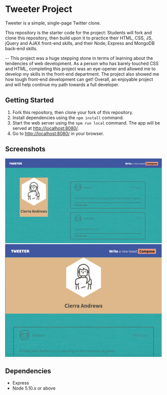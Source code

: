 # Tweeter Project

Tweeter is a simple, single-page Twitter clone.

This repository is the starter code for the project: Students will fork and clone this repository, then build upon it to practice their HTML, CSS, JS, jQuery and AJAX front-end skills, and their Node, Express and MongoDB back-end skills.

-- This project was a huge stepping stone in terms of learning about the tendencies of web development. As a person who has barely touched CSS and HTML, completing this project was an eye-opener and allowed me to develop my skills in the front-end department. The project also showed me how tough front-end development can get! Overall, an enjoyable project and will help continue my path towards a full developer.

## Getting Started

1. Fork this repository, then clone your fork of this repository.
2. Install dependencies using the `npm install` command.
3. Start the web server using the `npm run local` command. The app will be served at <http://localhost:8080/>.
4. Go to <http://localhost:8080/> in your browser.

## Screenshots

!["Desktop version of the website"](https://github.com/princeton98/tweeter/blob/master/docs/desktop-page.png?raw=true)
!["Mobile version of the website"](https://github.com/princeton98/tweeter/blob/master/docs/tweet-page.png?raw=true)
## Dependencies

- Express
- Node 5.10.x or above
